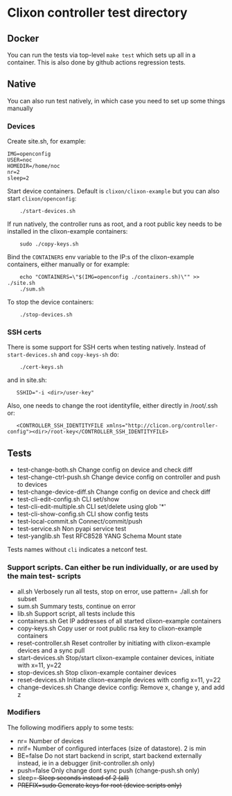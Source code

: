 # Clixon controller test directory

## Docker

You can run the tests via top-level `make test` which sets up all in a container. This is also done by
github actions regression tests.

## Native

You can also run test natively, in which case you need to set up some things manually

### Devices

Create site.sh, for example:
```
IMG=openconfig
USER=noc
HOMEDIR=/home/noc
nr=2
sleep=2
```

Start device containers. Default is `clixon/clixon-example` but you can also start `clixon/openconfig`:
```
    ./start-devices.sh
```

If run natively, the controller runs as root, and a root public key needs to be installed in the clixon-example containers:
```
    sudo ./copy-keys.sh
```

Bind the `CONTAINERS` env variable to the IP:s of the clixon-example containers, either manually or for example:
```
    echo "CONTAINERS=\"$(IMG=openconfig ./containers.sh)\"" >> ./site.sh
    ./sum.sh
```

To stop the device containers:
```
    ./stop-devices.sh
```

### SSH certs

There is some support for SSH certs when testing natively. Instead of `start-devices.sh` and `copy-keys-sh` do:
```
    ./cert-keys.sh
```

and in site.sh:
```
   SSHID="-i <dir>/user-key"
```

Also, one needs to change the root identityfile, either directly in /root/.ssh or:
```
   <CONTROLLER_SSH_IDENTITYFILE xmlns="http://clicon.org/controller-config"><dir>/root-key</CONTROLLER_SSH_IDENTITYFILE>
```

## Tests

* test-change-both.sh          Change config on device and check diff
* test-change-ctrl-push.sh     Change device config on controller and push to devices
* test-change-device-diff.sh   Change config on device and check diff
* test-cli-edit-config.sh      CLI set/show
* test-cli-edit-multiple.sh    CLI set/delete using glob '*'
* test-cli-show-config.sh      CLI show config tests
* test-local-commit.sh         Connect/commit/push
* test-service.sh              Non pyapi service test 
* test-yanglib.sh              Test RFC8528 YANG Schema Mount state

Tests names without `cli` indicates a netconf test.

### Support scripts. Can either be run individually, or are used by the main test- scripts

* all.sh                Verbosely run all tests, stop on error, use pattern=<glob> ./all.sh for subset
* sum.sh                Summary tests, continue on error
* lib.sh                Support script, all tests include this
* containers.sh         Get IP addresses of all started clixon-example containers
* copy-keys.sh          Copy user or root public rsa key to clixon-example containers
* reset-controller.sh   Reset controller by initiating with clixon-example devices and a sync pull
* start-devices.sh      Stop/start clixon-example container devices, initiate with x=11, y=22
* stop-devices.sh       Stop clixon-example container devices
* reset-devices.sh      Initiate clixon-example devices with config x=11, y=22
* change-devices.sh     Change device config: Remove x, change y, and add z

### Modifiers

The following modifiers apply to some tests:

* nr=<nr>               Number of devices
* nrif=<nr>             Number of configured interfaces (size of datastore). 2 is min
* BE=false              Do not start backend in script, start backend externally instead,
                        ie in a debugger (init-controller.sh only)
* push=false            Only change dont sync push (change-push.sh only)
* sleep=<s>             Sleep <s> seconds instead of 2 (all)
* PREFIX=sudo           Generate keys for root (device scripts only)
